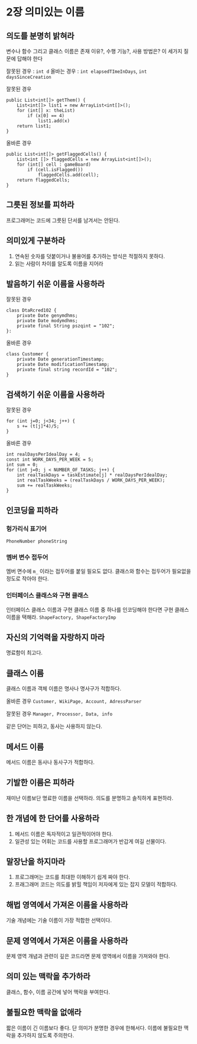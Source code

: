 # 2장 의미있는 이름

## 의도를 분명히 밝혀라

변수나 함수 그리고 클래스 이름은 존재 이유?, 수행 기능?, 사용 방법은? 이 세가지 질문에 답해야 한다

잘못된 경우 : `int d`
올바는 경우 : `int elapsedTImeInDays`, `int daysSinceCreation`

잘못된 경우

```
public List<int[]> getThem() {
    List<int[]> list1 = new ArrayList<int[]>();
    for (int[] x: theList)
        if (x[0] == 4)
            list1.add(x)
    return list1;
}
```

올바른 경우

```
public List<int[]> getFlaggedCells() {
    List<int []> flaggedCells = new ArrayList<int[]>();
    for (int[] cell : gameBoard)
        if (cell.isFlagged())
            flaggedCells.add(cell);
    return flaggedCells;
}
```

## 그릇된 정보를 피하라

프로그래머는 코드에 그릇된 단서를 남겨서는 안된다.

## 의미있게 구분하라

1. 연속된 숫자를 덧붙이거나 불용어를 추가하는 방식은 적절하지 못하다.
2. 읽는 사람이 차이를 알도록 이름을 지어라

## 발음하기 쉬운 이름을 사용하라

잘못된 경우

```
class DtaRcred102 {
    private Date genymdhms;
    private Date modymdhms;
    private final String pszqint = "102";
}:
```

올바른 경우

```
class Customer {
    private Date generationTimestamp;
    private Date modificationTimestamp;
    private final string recordId = "102";
}
```

## 검색하기 쉬운 이름을 사용하라

잘못된 경우

```
for (int j=0; j<34; j++) {
    s += (t[j]*4)/5;
}
```

올바른 경우

```
int realDaysPerIdealDay = 4;
const int WORK_DAYS_PER_WEEK = 5;
int sum = 0;
for (int j=0; j < NUMBER_OF_TASKS; j++) {
    int realTaskDays = taskEstimate[j] * realDaysPerIdealDay;
    int realTaskWeeks = (realTaskDays / WORK_DAYS_PER_WEEK);
    sum += realTaskWeeks;
}
```

## 인코딩을 피하라

### 헝가리식 표기어

`PhoneNumber phoneString`

### 멤버 변수 접두어

멤버 면수에 `m_` 이라는 접두어를 붙일 필요도 없다.
클래스와 함수는 접두어가 필요없을 정도로 작아야 한다.

### 인터페이스 클래스와 구현 클래스

인터페이스 클래스 이름과 구현 클래스 이름 중 하나를 인코딩해야 한다면 구현 클래스 이름을 택해라.
`ShapeFactory, ShapeFactoryImp`

## 자신의 기억력을 자랑하지 마라

명료함이 최고다.

## 클래스 이름

클래스 이름과 객체 이름은 명사나 명사구가 적합하다.

올바른 경우
`Customer, WikiPage, Account, AdressParser`

잘못된 경우
`Manager, Processor, Data, info`

같은 단어는 피하고, 동사는 사용하지 않는다.

## 메서드 이름

메서드 이름은 동사나 동사구가 적합하다.

## 기발한 이름은 피하라

재미난 이름보단 명료한 이름을 선택하라.
의도를 분명하고 솔직하게 표현하라.

## 한 개념에 한 단어를 사용하라

1. 메서드 이름은 독자적이고 일관적이어야 한다.
2. 일관성 있는 어휘는 코드를 사용할 프로그래머가 반갑게 여길 선물이다.

## 말장난을 하지마라

1. 프로그래머는 코드를 최대한 이해하기 쉽게 짜야 한다.
2. 프래그래머 코드는 의도를 밝힐 책임이 저자에게 있는 잡지 모델이 적합하다.

## 해법 영역에서 가져온 이름을 사용하라

기술 개념에는 기술 이름이 가장 적합한 선택이다.

## 문제 영역에서 가져온 이름을 사용하라

문제 영역 개념과 관련이 깊은 코드라면 문제 영역에서 이름을 가져와야 한다.

## 의미 있는 맥락을 추가하라

클래스, 함수, 이름 공간에 넣어 맥락을 부여한다.

## 불필요한 맥락을 없애라

짧은 이름이 긴 이름보다 좋다. 단 의미가 분명한 경우에 한해서다.
이름에 불필요한 맥락을 추가하지 않도록 주의한다.
